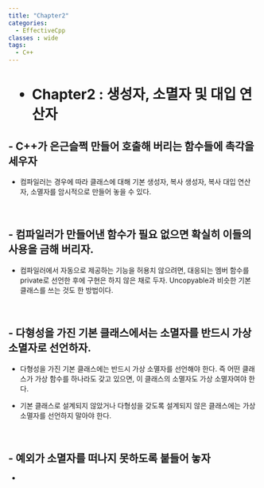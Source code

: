```yaml
---
title: "Chapter2"
categories:
  - EffectiveCpp
classes : wide
tags:
  - C++
---
```


<h1>

- Chapter2 : 생성자, 소멸자 및 대입 연산자 

</h1>

<h2>
- C++가 은근슬쩍 만들어 호출해 버리는 함수들에 촉각을 세우자
</h2>

  -  컴파일러는 경우에 따라 클래스에 대해 기본 생성자, 복사 생성자, 복사 대입 연산자, 소멸자를 암시적으로 만들어 놓을 수 있다.

<br>

<h2>
- 컴파일러가 만들어낸 함수가 필요 없으면 확실히 이들의 사용을 금해 버리자.
</h2>

  -  컴파일러에서 자동으로 제공하는 기능을 허용치 않으려면, 대응되는 멤버 함수를 private로 선언한 후에 구현은 하지 않은 채로 두자. Uncopyable과 비슷한 기본 클래스를 쓰는 것도 한 방법이다.

<br>

<h2>
- 다형성을 가진 기본 클래스에서는 소멸자를 반드시 가상 소멸자로 선언하자.
</h2>

  -  다형성을 가진 기본 클래스에는 반드시 가상 소멸자를 선언해야 한다. 즉 어떤 클래스가 가상 함수를 하나라도 갖고 있으면, 이 클래스의 소멸자도 가상 소멸자여야 한다.

  - 기본 클래스로 설계되지 않았거나 다형성을 갖도록 설계되지 않은 클래스에는 가상 소멸자를 선언하지 말아야 한다.

<br>

<h2>
- 예외가 소멸자를 떠나지 못하도록 붙들어 놓자
</h2>

  -  

<br>